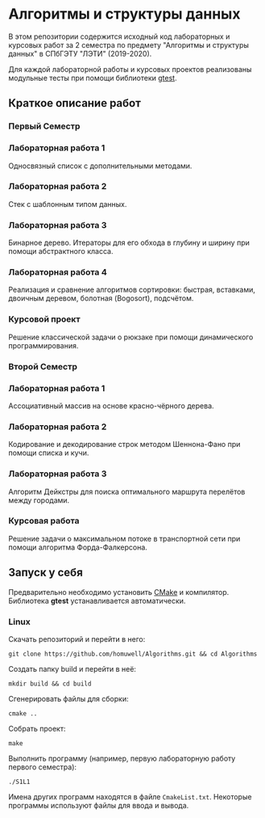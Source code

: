 # Алгоритмы и структуры данных
В этом репозитории содержится исходный код лабораторных и курсовых работ
за 2 семестра по предмету "Алгоритмы и структуры данных" в СПбГЭТУ "ЛЭТИ" (2019-2020).

Для каждой лабораторной работы и курсовых проектов реализованы
модульные тесты 
при помощи библиотеки [gtest](https://github.com/google/googletest "ссылка на исходный код библиотеки").
## Краткое описание работ
### Первый Семестр

### Лабораторная работа 1

Односвязный список с дополнительными методами.

### Лабораторная работа 2

Стек с шаблонным типом данных. 

### Лабораторная работа 3

Бинарное дерево. Итераторы для его обхода в глубину и ширину при помощи абстрактного класса.

### Лабораторная работа 4

Реализация и сравнение алгоритмов сортировки: быстрая, вставками, 
двоичным деревом, болотная (Bogosort), подсчётом. 

### Курсовой проект

Решение классической задачи о рюкзаке при помощи динамического программирования. 

### Второй Семестр

### Лабораторная работа 1

Ассоциативный массив на основе красно-чёрного дерева. 

### Лабораторная работа 2

Кодирование и декодирование строк методом Шеннона-Фано при помощи списка и кучи.

### Лабораторная работа 3

Алгоритм Дейкстры для поиска оптимального маршрута перелётов между городами.

### Курсовая работа

Решение задачи о максимальном потоке в транспортной сети при помощи алгоритма Форда-Фалкерсона. 

## Запуск у себя 
Предварительно необходимо установить [CMake](https://cmake.org/download/ "скачать CMake") и компилятор.
Библиотека **gtest** устанавливается автоматически. 

### Linux
 
Скачать репозиторий и перейти в него:
```
git clone https://github.com/homuwell/Algorithms.git && cd Algorithms
```
Создать папку build и перейти в неё:
```
mkdir build && cd build
```
Сгенерировать файлы для сборки:
```
cmake ..
```
Собрать проект:
```
make 
```
Выполнить программу (например, первую лабораторную работу первого семестра):
```
./S1L1
```
Имена других программ находятся в файле `CmakeList.txt`. 
Некоторые программы используют файлы для ввода и вывода. 
